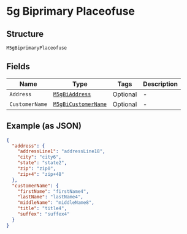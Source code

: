 
# 5g Biprimary Placeofuse

## Structure

`M5gBiprimaryPlaceofuse`

## Fields

| Name | Type | Tags | Description |
|  --- | --- | --- | --- |
| `Address` | [`M5gBiAddress`](../../doc/models/5g-bi-address.md) | Optional | - |
| `CustomerName` | [`M5gBiCustomerName`](../../doc/models/5g-bi-customer-name.md) | Optional | - |

## Example (as JSON)

```json
{
  "address": {
    "addressLine1": "addressLine18",
    "city": "city6",
    "state": "state2",
    "zip": "zip0",
    "zip+4": "zip+48"
  },
  "customerName": {
    "firstName": "firstName4",
    "lastName": "lastName4",
    "middleName": "middleName8",
    "title": "title4",
    "suffex": "suffex4"
  }
}
```

